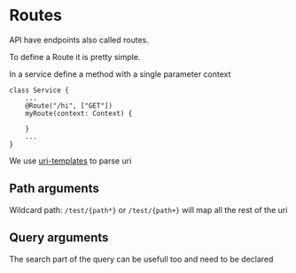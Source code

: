 # Routes

API have endpoints also called routes.

To define a Route it is pretty simple.

In a service define a method with a single parameter context

```
class Service {
    ...
    @Route("/hi", ["GET"])
    myRoute(context: Context) {

    }
    ...
}

```

We use [uri-templates](https://www.npmjs.com/package/uri-templates) to parse uri

## Path arguments

Wildcard path: `/test/{path*}` or `/test/{path+}` will map all the rest of the uri

## Query arguments

The search part of the query can be usefull too and need to be declared

